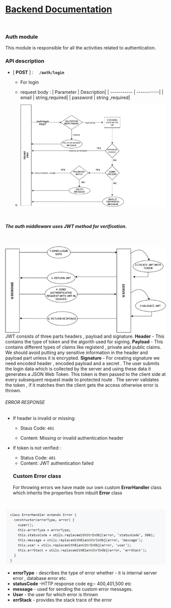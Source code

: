 # <u>Backend Documentation</u>
</br>

### Auth module
This module is responsible for all the activities related to authentication.

### API description
-  [ <b>POST</b> ] : <code> <b> /auth/login </b> </code>
    - For login
    - request body : 
        | Parameter   | Description|
        | ----------- | -----------|
        | email       | string,required|
        | password    | string ,required|

    - ![diagram](images/loginroute.jpg)
    <br>
##### The auth middleware uses JWT method for verification.
<br>

![diagram](images/jwt.jpg)
<br>
JWT consists of three parts headers , payload and signature.
<b>Header</b> - This contains the type of token and the algorith used for signing.
<b>Payload</b> - This contains different types of claims like registerd , private and public claims. We should avoid putting any sensitive information in the header and payload part unless it is encrypted.
<b>Signature</b> - For creating signature we need encoded header , encoded payload and a secret .
The user submits the login data which is collected by the server and using these data it generates a JSON Web Token. This token is then passed to the client side at every subsequent request made to protected route . The server validates the token , if it matches then the client gets the access otherwise error is thrown.

###### ERROR RESPONSE 
- If header is invalid or missing:
  - Staus Code: <code>401</code>

  - Content: Missing or invalid authentication header

- If token is not verified :
  - Status Code: <code>401</code>
  - Content: JWT authentication failed

  ### Custom Error class
  For throwing errors we have made our own custom <b>ErrorHandler</b> class which inherits the properties from inbuilt <b>Error</b> class 
 <br>

  ![diagram](images/error.jpg)
<br>
- <b>errorType</b> - describes the type of error whether - it is internal server error , database error etc.
- <b>statusCode</b> -HTTP response code eg:- 400,401,500 etc
- <b>message</b> - used for sending the custom error messages.
- <b>User</b> - the user for which error is thrown
- <b>errStack</b> -  provides the stack trace of the error




